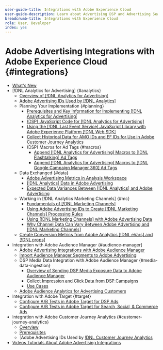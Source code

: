```yaml
---
user-guide-title: Integrations with Adobe Experience Cloud
user-guide-description: Learn about Advertising DSP and Advertising Search integrations with other Adobe Experience Cloud products and services.
breadcrumb-title: Integrations with Experience Cloud
role: User, Developer
index: yes
---
```


# Adobe Advertising Integrations with Adobe Experience Cloud {#integrations}

<!--  ADD LATER: and Adobe Experience Platform -->

+ [What's New](/help/integrations/home.md)
+ [!DNL Analytics for Advertising] {#analytics}
    + [Overview of [!DNL Analytics for Advertising]](/help/integrations/analytics/overview.md)
    + [Adobe Advertising IDs Used by [!DNL Analytics]](/help/integrations/analytics/ids.md)
    + Planning Your Implementation {#planning}
        + [Prerequisites and Key Information for Implementing [!DNL Analytics for Advertising]](/help/integrations/analytics/prerequisites.md)
        + [(DSP) JavaScript Code for [!DNL Analytics for Advertising]](/help/integrations/analytics/javascript.md)
        + [Using the [!DNL Last Event Service] JavaScript Library with Adobe Experience Platform [!DNL Web SDK]](/help/integrations/analytics/web-sdk.md)
        + [Collect Historical Data for AMO IDs and EF IDs for Use in Adobe Customer Journey Analytics](/help/integrations/analytics/rvars-to-evars.md)
        + (DSP) Macros for Ad Tags {#macros}
          + [Append [!DNL Analytics for Advertising] Macros to [!DNL Flashtalking] Ad Tags](/help/integrations/analytics/macros-flashtalking.md)
          + [Append [!DNL Analytics for Advertising] Macros to [!DNL Google Campaign Manager 360] Ad Tags](/help/integrations/analytics/macros-google-campaign-manager.md)
    + Data Exchanged {#data}
        + [Adobe Advertising Metrics in Analysis Workspace](/help/integrations/analytics/advertising-metrics-in-analytics.md)
        + [[!DNL Analytics] Data in Adobe Advertising](/help/integrations/analytics/analytics-data-in-advertising.md)
        + [Expected Data Variances Between [!DNL Analytics] and Adobe Advertising](/help/integrations/analytics/data-variances.md)
    + Working in [!DNL Analytics Marketing Channels] {#mc}
        + [Fundamentals of [!DNL Marketing Channels]](/help/integrations/analytics/marketing-channels/mc-overview.md)
        + [Using Adobe Advertising IDs to Create [!DNL Marketing Channels] Processing Rules](/help/integrations/analytics/marketing-channels/mc-ids.md)
        + [Using [!DNL Marketing Channels] with Adobe Advertising Data](/help/integrations/analytics/marketing-channels/mc-ac-data.md)
        + [Why Channel Data Can Vary Between Adobe Advertising and [!DNL Marketing Channels]](/help/integrations/analytics/marketing-channels/mc-data-variances.md)
    + [Create Conversion Metrics from Adobe Analytics [!DNL eVars] and [!DNL props]](/help/integrations/analytics/conversion-metrics-from-evars.md)
+ Integration with Adobe Audience Manager {#audience-manager}
    + [Adobe Advertising Integrations with Adobe Audience Manager](/help/integrations/audience-manager/overview.md)
    + [Import Audience Manager Segments to Adobe Advertising](/help/integrations/audience-manager/import-audiences.md)
    + DSP Media Data Integration with Adobe Audience Manager {#media-data-ingestion}
        + [Overview of Sending DSP Media Exposure Data to Adobe Audience Manager](/help/integrations/audience-manager/media-data-integration/overview.md)
        + [Collect Impression and Click Data from DSP Campaigns](/help/integrations/audience-manager/media-data-integration/collect.md)
        + [Use Cases](/help/integrations/audience-manager/media-data-integration/use-cases.md)
    + [Adobe Audience Analytics for Advertising Customers](/help/integrations/audience-manager/audience-analytics.md)
+ Integration with Adobe Target {#target}
  + [Configure A/B Tests in Adobe Target for DSP Ads](/help/integrations/target/ab-tests-dsp.md)
  + [Configure A/B Tests in Adobe Target for Search, Social, & Commerce Ads](/help/integrations/target/ab-tests-search.md)
+ Integration with Adobe Customer Journey Analytics {#customer-journey-analytics}
  + [Overview](/help/integrations/customer-journey-analytics/overview.md)
  + [Prerequisites](/help/integrations/customer-journey-analytics/prerequisites.md)
  + [Adobe Advertising IDs Used by [!DNL Customer Journey Analytics](/help/integrations/customer-journey-analytics/ids.md)
+ [Videos Tutorials About Adobe Advertising Integrations](https://experienceleague.adobe.com/docs/advertising-learn/tutorials/overview.html)<!-- rename if the tutorials TOC structure changes -->
